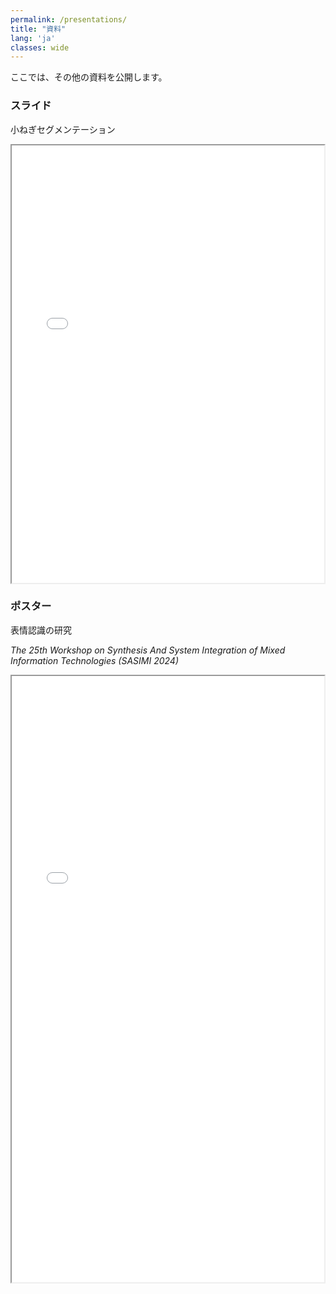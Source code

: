 ```yaml
---
permalink: /presentations/
title: "資料"
lang: 'ja'
classes: wide
---
```



ここでは、その他の資料を公開します。


### スライド
小ねぎセグメンテーション
<iframe src="{{ site.url }}{{ site.baseurl }}/assets/pdfs/ieice_kyusyu_ando.pdf" width="500" height="700"></iframe>


### ポスター
表情認識の研究

*The 25th Workshop on Synthesis And System Integration of Mixed Information Technologies (SASIMI 2024)*
<iframe src="{{ site.url }}{{ site.baseurl }}/assets/pdfs/sasimi_poster.pdf" width="500" height="970"></iframe>